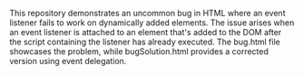 This repository demonstrates an uncommon bug in HTML where an event listener fails to work on dynamically added elements. The issue arises when an event listener is attached to an element that's added to the DOM after the script containing the listener has already executed. The bug.html file showcases the problem, while bugSolution.html provides a corrected version using event delegation.